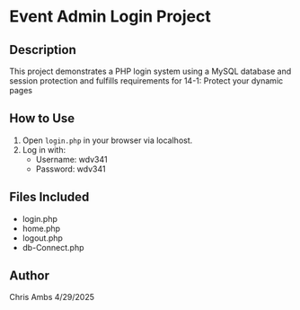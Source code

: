 # Event Admin Login Project

## Description
This project demonstrates a PHP login system using a MySQL database and session protection and fulfills requirements for 14-1: Protect your dynamic pages

## How to Use
1. Open `login.php` in your browser via localhost.
2. Log in with:
   - Username: wdv341
   - Password: wdv341

## Files Included
- login.php
- home.php
- logout.php
- db-Connect.php

## Author
Chris Ambs 4/29/2025
